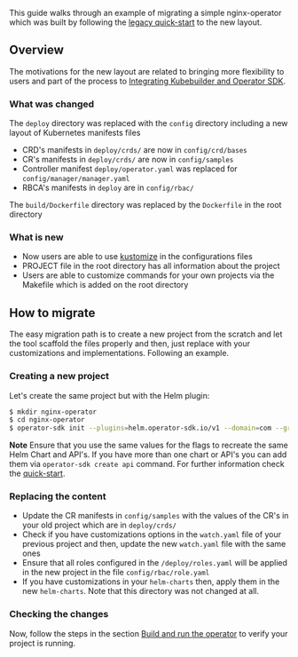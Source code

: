
This guide walks through an example of migrating a simple nginx-operator which was built by following the [legacy quick-start][quickstart] to the new layout.

## Overview

The motivations for the new layout are related to bringing more flexibility to users and 
part of the process to [Integrating Kubebuilder and Operator SDK][integration-doc].

### What was changed
 
The `deploy` directory was replaced with the `config` directory including a new layout of Kubernetes manifests files
- CRD's manifests in `deploy/crds/` are now in `config/crd/bases`
- CR's manifests in `deploy/crds/` are now in `config/samples`
- Controller manifest `deploy/operator.yaml` was replaced for `config/manager/manager.yaml` 
- RBCA's manifests in `deploy` are in `config/rbac/`

The `build/Dockerfile` directory was replaced by the `Dockerfile` in the root directory

### What is new

- Now users are able to use [kustomize][kustomize] in the configurations files
- PROJECT file in the root directory has all information about the project
- Users are able to customize commands for your own projects via the Makefile which is added on the root directory

## How to migrate

The easy migration path is to create a new project from the scratch and let the tool scaffold the files properly and then, 
just replace with your customizations and implementations. Following an example. 
 
### Creating a new project

Let's create the same project but with the Helm plugin:

```sh
$ mkdir nginx-operator
$ cd nginx-operator
$ operator-sdk init --plugins=helm.operator-sdk.io/v1 --domain=com --group=example --version=v1alpha1 --kind=Nginx
```

**Note** Ensure that you use the same values for the flags to recreate the same Helm Chart and API's. If you have
more than one chart or API's you can add them via `operator-sdk create api` command. For further information check the [quick-start][quickstart-new]. 
 
### Replacing the content

- Update the CR manifests in `config/samples` with the values of the CR's in your old project which are in `deploy/crds/`
- Check if you have customizations options in the `watch.yaml` file of your previous project and then, update the new `watch.yaml` file with the same ones
- Ensure that all roles configured in the `/deploy/roles.yaml` will be applied in the new project in the file `config/rbac/role.yaml`
- If you have customizations in your `helm-charts` then, apply them in the new `helm-charts`. Note that this directory was not changed at all.
 
### Checking the changes

Now, follow the steps in the section [Build and run the operator][build-run-quick] to verify your project is running. 

<!--  todo: update the following link to /docs/helm/legacy/quickstart when the PR #3326 get merged -->
[quickstart]: /docs/building-operators/helm/quickstart
[quickstart-new]: /docs/building-operators/helm/quickstart
[integration-doc]: https://github.com/kubernetes-sigs/kubebuilder/blob/master/designs/integrating-kubebuilder-and-osdk.md
[build-run-quick]: /docs/building-operators/helm/quickstart#build-and-run-the-operator
[kustomize]: https://github.com/kubernetes-sigs/kustomize 
